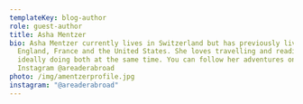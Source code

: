 ```yaml
---
templateKey: blog-author
role: guest-author
title: Asha Mentzer
bio: Asha Mentzer currently lives in Switzerland but has previously lived in
  England, France and the United States. She loves travelling and reading,
  ideally doing both at the same time. You can follow her adventures on
  Instagram @areaderabroad
photo: /img/amentzerprofile.jpg
instagram: "@areaderabroad"
---
```

